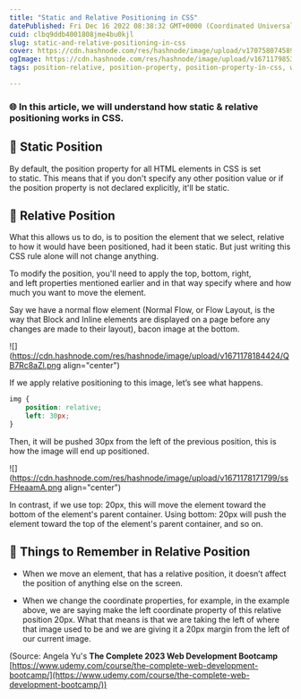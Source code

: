 ```yaml
---
title: "Static and Relative Positioning in CSS"
datePublished: Fri Dec 16 2022 08:38:32 GMT+0000 (Coordinated Universal Time)
cuid: clbq9ddb4001808jme4bu0kjl
slug: static-and-relative-positioning-in-css
cover: https://cdn.hashnode.com/res/hashnode/image/upload/v1707580745892/2e1ebba6-b35a-475b-97fc-e17bf2e5496f.png
ogImage: https://cdn.hashnode.com/res/hashnode/image/upload/v1671179853694/3DVKXnBqM.jpg
tags: position-relative, position-property, position-property-in-css, wemakedevs, static-position

---
```


### 🌐 In this article, we will understand how static & relative positioning works in CSS.

## **📌** Static Position

By default, the position property for all HTML elements in CSS is set to static. This means that if you don't specify any other position value or if the position property is not declared explicitly, it'll be static.

## **📌** Relative Position

What this allows us to do, is to position the element that we select, relative to how it would have been positioned, had it been static. But just writing this CSS rule alone will not change anything.

To modify the position, you'll need to apply the top, bottom, right, and left properties mentioned earlier and in that way specify where and how much you want to move the element.

Say we have a normal flow element (Normal Flow, or Flow Layout, is the way that Block and Inline elements are displayed on a page before any changes are made to their layout), bacon image at the bottom.

![](https://cdn.hashnode.com/res/hashnode/image/upload/v1671178184424/QB7Rc8aZl.png align="center")

If we apply relative positioning to this image, let’s see what happens.

```css
img {
	position: relative;
	left: 30px;
}
```

Then, it will be pushed 30px from the left of the previous position, this is how the image will end up positioned.

![](https://cdn.hashnode.com/res/hashnode/image/upload/v1671178171799/ssFHeaamA.png align="center")

In contrast, if we use top: 20px, this will move the element toward the bottom of the element's parent container. Using bottom: 20px will push the element toward the top of the element's parent container, and so on.

## **📌 Things to Remember in Relative Position**

*   When we move an element, that has a relative position, it doesn’t affect the position of anything else on the screen.
    
*   When we change the coordinate properties, for example, in the example above, we are saying make the left coordinate property of this relative position 20px. What that means is that we are taking the left of where that image used to be and we are giving it a 20px margin from the left of our current image.
    

(Source: Angela Yu's **The Complete 2023 Web Development Bootcamp** [https://www.udemy.com/course/the-complete-web-development-bootcamp/](https://www.udemy.com/course/the-complete-web-development-bootcamp/))